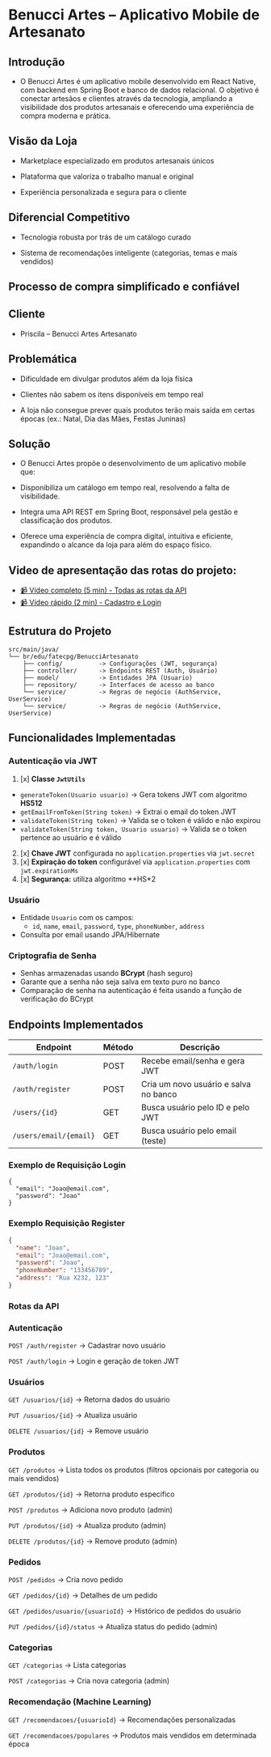# Benucci Artes – Aplicativo Mobile de Artesanato
## Introdução

- O Benucci Artes é um aplicativo mobile desenvolvido em React Native, com backend em Spring Boot e banco de dados relacional. O objetivo é conectar artesãos e clientes através da tecnologia, ampliando a visibilidade dos produtos artesanais e oferecendo uma experiência de compra moderna e prática.

## Visão da Loja

- Marketplace especializado em produtos artesanais únicos

- Plataforma que valoriza o trabalho manual e original

- Experiência personalizada e segura para o cliente

## Diferencial Competitivo

- Tecnologia robusta por trás de um catálogo curado

- Sistema de recomendações inteligente (categorias, temas e mais vendidos)

## Processo de compra simplificado e confiável

## Cliente

- Priscila – Benucci Artes Artesanato

## Problemática

- Dificuldade em divulgar produtos além da loja física

- Clientes não sabem os itens disponíveis em tempo real

- A loja não consegue prever quais produtos terão mais saída em certas épocas (ex.: Natal, Dia das Mães, Festas Juninas)

## Solução

- O Benucci Artes propõe o desenvolvimento de um aplicativo mobile que:

- Disponibiliza um catálogo em tempo real, resolvendo a falta de visibilidade.

- Integra uma API REST em Spring Boot, responsável pela gestão e classificação dos produtos.

- Oferece uma experiência de compra digital, intuitiva e eficiente, expandindo o alcance da loja para além do espaço físico.

## Video de apresentação das rotas do projeto:

- [📹 Vídeo completo (5 min) - Todas as rotas da API](https://youtu.be/1cY8_ThwrnM)
- [📹 Vídeo rápido (2 min) - Cadastro e Login](https://youtube.com/shorts/knjXf-JJch4?feature=share)

## Estrutura do Projeto

```
src/main/java/
└── br/edu/fatecpg/BenucciArtesanato
    ├── config/          -> Configurações (JWT, segurança)
    ├── controller/      -> Endpoints REST (Auth, Usuário)
    ├── model/           -> Entidades JPA (Usuario)
    ├── repository/      -> Interfaces de acesso ao banco
    └── service/         -> Regras de negócio (AuthService, UserService)
    └── service/         -> Regras de negócio (AuthService, UserService)
```

## Funcionalidades Implementadas

### Autenticação via JWT

1. [x] **Classe `JwtUtils`**
  - `generateToken(Usuario usuario)` → Gera tokens JWT com algoritmo **HS512**
  - `getEmailFromToken(String token)` → Extrai o email do token JWT
  - `validateToken(String token)` → Valida se o token é válido e não expirou
  - `validateToken(String token, Usuario usuario)` → Valida se o token pertence ao usuário e é válido
2. [x] **Chave JWT** configurada no `application.properties` via `jwt.secret`
3. [x] **Expiração do token** configurável via `application.properties` com `jwt.expirationMs`
4. [x] **Segurança:** utiliza algoritmo **HS*2
### Usuário

- Entidade `Usuario` com os campos:
  - `id`, `name`, `email`, `password`, `type`, `phoneNumber`, `address`
- Consulta por email usando JPA/Hibernate

### Criptografia de Senha

- Senhas armazenadas usando **BCrypt** (hash seguro)
- Garante que a senha não seja salva em texto puro no banco
- Comparação de senha na autenticação é feita usando a função de verificação do BCrypt

## Endpoints Implementados

| Endpoint                | Método | Descrição                             |
|------------------------|--------|---------------------------------------|
| `/auth/login`           | POST   | Recebe email/senha e gera JWT         |
| `/auth/register`        | POST   | Cria um novo usuário e salva no banco |
| `/users/{id}`         | GET    | Busca usuário pelo ID e pelo JWT      |
| `/users/email/{email}`| GET    | Busca usuário pelo email (teste)      |

### Exemplo de Requisição Login

```jsonPOST /auth/login
{
  "email": "Joao@email.com",
  "password": "Joao"
}

```
### Exemplo Requisição Register

```json 
{
  "name": "Joao",
  "email": "Joao@email.com",
  "password": "Joao",
  "phoneNumber": "133456789",
  "address": "Rua X232, 123"
}
```


### Rotas da API

### Autenticação
`POST /auth/register` → Cadastrar novo usuário

`POST /auth/login` → Login e geração de token JWT

### Usuários

`GET /usuarios/{id}` → Retorna dados do usuário

`PUT /usuarios/{id}` → Atualiza usuário

`DELETE /usuarios/{id}` → Remove usuário

### Produtos

`GET /produtos` → Lista todos os produtos (filtros opcionais por categoria ou mais vendidos)

`GET /produtos/{id}` → Retorna produto específico

`POST /produtos` → Adiciona novo produto (admin)

`PUT /produtos/{id}` → Atualiza produto (admin)

`DELETE /produtos/{id}` → Remove produto (admin)

### Pedidos
`POST /pedidos` → Cria novo pedido

`GET /pedidos/{id}` → Detalhes de um pedido

`GET /pedidos/usuario/{usuarioId}` → Histórico de pedidos do usuário

`PUT /pedidos/{id}/status` → Atualiza status do pedido (admin)

### Categorias

`GET /categorias` → Lista categorias

`POST /categorias` → Cria nova categoria (admin)

### Recomendação (Machine Learning)

`GET /recomendacoes/{usuarioId}` → Recomendações personalizadas

`GET /recomendacoes/populares` → Produtos mais vendidos em determinada época

